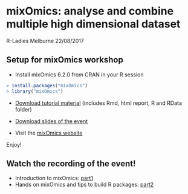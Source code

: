 mixOmics: analyse and combine multiple high dimensional dataset
================
R-Ladies Melburne
22/08/2017

Setup for mixOmics workshop
---------------------------

-   Install mixOmics 6.2.0 from CRAN in your R session

``` r
> install.packages("mixOmics")
> library("mixOmics")
```

-   [Download tutorial material](http://mixomics.org/wp-content/uploads/2017/08/Tutorial-Rladies.zip) (includes Rmd, html report, R and RData folder)

-   [Download slides of the event](http://mixomics.org/wp-content/uploads/2017/08/R-ladies_LeCao.pdf)

-   Visit the [mixOmics website](http://mixomics.org/)

Enjoy!

Watch the recording of the event!
---------------------------------

-   Introduction to mixOmics: [part1](https://drive.google.com/file/d/0Bxc_SWRSPZhyWGNwMnpUQTBjM1k/view?usp=sharing)
-   Hands on mixOmics and tips to build R packages: [part2](https://drive.google.com/file/d/0Bxc_SWRSPZhyY1lTVURzT2pncGM/view?usp=sharing)
